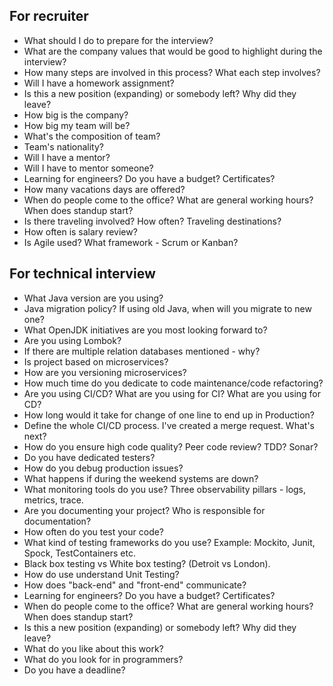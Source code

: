 
## For recruiter

* What should I do to prepare for the interview?
* What are the company values that would be good to highlight during the interview?
* How many steps are involved in this process? What each step involves?
* Will I have a homework assignment?
* Is this a new position (expanding) or somebody left? Why did they leave?
* How big is the company?
* How big my team will be?
* What's the composition of team?
* Team's nationality?
* Will I have a mentor?
* Will I have to mentor someone?
* Learning for engineers? Do you have a budget? Certificates?
* How many vacations days are offered?
* When do people come to the office? What are general working hours? When does standup start?
* Is there traveling involved? How often? Traveling destinations?
* How often is salary review?
* Is Agile used? What framework - Scrum or Kanban?

## For technical interview

* What Java version are you using?
* Java migration policy? If using old Java, when will you migrate to new one?
* What OpenJDK initiatives are you most looking forward to?
* Are you using Lombok?
* If there are multiple relation databases mentioned - why?
* Is project based on microservices?
* How are you versioning microservices?
* How much time do you dedicate to code maintenance/code refactoring?
* Are you using CI/CD? What are you using for CI? What are you using for CD?
* How long would it take for change of one line to end up in Production?
* Define the whole CI/CD process. I've created a merge request. What's next?
* How do you ensure high code quality? Peer code review? TDD? Sonar?
* Do you have dedicated testers?
* How do you debug production issues?
* What happens if during the weekend systems are down?
* What monitoring tools do you use? Three observability pillars - logs, metrics, trace.
* Are you documenting your project? Who is responsible for documentation?
* How often do you test your code?
* What kind of testing frameworks do you use? Example: Mockito, Junit, Spock, TestContainers etc.
* Black box testing vs White box testing? (Detroit vs London).
* How do use understand Unit Testing?
* How does "back-end" and "front-end" communicate?
* Learning for engineers? Do you have a budget? Certificates?
* When do people come to the office? What are general working hours? When does standup start?
* Is this a new position (expanding) or somebody left? Why did they leave?
* What do you like about this work?
* What do you look for in programmers?
* Do you have a deadline?
